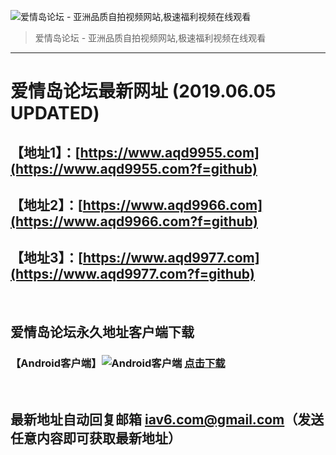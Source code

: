 ![爱情岛论坛 - 亚洲品质自拍视频网站,极速福利视频在线观看](http://ww1.sinaimg.cn/mw690/007drMcOgy1fzlhzifhx1j30eg039jrk.jpg)
> 爱情岛论坛 - 亚洲品质自拍视频网站,极速福利视频在线观看

---

# 爱情岛论坛最新网址 (2019.06.05 UPDATED)
## 【地址1】：[https://www.aqd9955.com](https://www.aqd9955.com?f=github)
## 【地址2】：[https://www.aqd9966.com](https://www.aqd9966.com?f=github)
## 【地址3】：[https://www.aqd9977.com](https://www.aqd9977.com?f=github)

<br>

## 爱情岛论坛永久地址客户端下载 
### 【Android客户端】![Android客户端](https://ww1.sinaimg.cn/large/007drMcOgy1fzljgv278jj300f00ia9t.jpg) [点击下载](https://cdn.m1968.com/app/aqdlt_android_0828.apk)

<br>

## 最新地址自动回复邮箱 [iav6.com@gmail.com](mailto:iav6.com@gmail.com)（发送任意内容即可获取最新地址）
